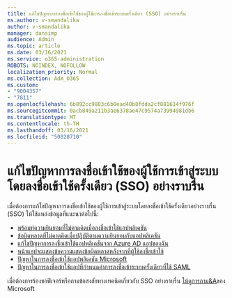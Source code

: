 ```yaml
---
title: แก้ไขปัญหาการลงชื่อเข้าใช้ของผู้ใช้การลงชื่อเข้าระบบครั้งเดียว (SSO) อย่างราบรื่น
ms.author: v-smandalika
author: v-smandalika
manager: dansimp
audience: Admin
ms.topic: article
ms.date: 03/16/2021
ms.service: o365-administration
ROBOTS: NOINDEX, NOFOLLOW
localization_priority: Normal
ms.collection: Adm_O365
ms.custom:
- "9004357"
- "7811"
ms.openlocfilehash: 6b892cc9803c6b0ead40b8fdda2cf881614f976f
ms.sourcegitcommit: 0acb849a211b3ae6378ae47c9574a73994981db6
ms.translationtype: MT
ms.contentlocale: th-TH
ms.lasthandoff: 03/16/2021
ms.locfileid: "50828710"
---
```

# <a name="troubleshoot-seamless-single-sign-on-sso-user-sign-in-issues"></a>แก้ไขปัญหาการลงชื่อเข้าใช้ของผู้ใช้การเข้าสู่ระบบโดยลงชื่อเข้าใช้ครั้งเดียว (SSO) อย่างราบรื่น

เมื่อต้องการแก้ไขปัญหาการลงชื่อเข้าใช้ของผู้ใช้การเข้าสู่ระบบโดยลงชื่อเข้าใช้ครั้งเดียวอย่างราบรื่น (SSO) ให้ใช้แหล่งข้อมูลที่แนะนาต่อไปนี้:

- [พร้อมท์ความยินยอมที่ไม่คาดคิดเมื่อลงชื่อเข้าใช้แอปพลิเคชัน](https://docs.microsoft.com/azure/active-directory/manage-apps/application-sign-in-unexpected-user-consent-prompt) 
- [ข้อผิดพลาดที่ไม่คาดคิดเมื่อปฏิบัติตามความยินยอมกับแอปพลิเคชัน](https://docs.microsoft.com/azure/active-directory/manage-apps/application-sign-in-unexpected-user-consent-error) 
- [แก้ไขปัญหาการลงชื่อเข้าใช้แอปพลิเคชันจาก Azure AD แอปของฉัน](https://docs.microsoft.com/azure/active-directory/manage-apps/application-sign-in-other-problem-access-panel) 
- [หน้าแอปจะแสดงข้อความแสดงข้อผิดพลาดหลังจากที่ผู้ใช้ลงชื่อเข้าใช้](https://docs.microsoft.com/azure/active-directory/manage-apps/application-sign-in-problem-application-error)
- [ปัญหาในการลงชื่อเข้าใช้แอปพลิเคชัน Microsoft](https://docs.microsoft.com/azure/active-directory/manage-apps/application-sign-in-problem-first-party-microsoft) 
- [ปัญหาในการลงชื่อเข้าใช้แอปที่กําหนดค่าการลงชื่อเข้าระบบครั้งเดียวที่ใช้ SAML](https://docs.microsoft.com/azure/active-directory/manage-apps/application-sign-in-problem-federated-sso-gallery)

เมื่อต้องการร้องขอฟีเจอร์หรือถามข้อสงสัยทางเทคนิคเกี่ยวกับ SSO อย่างราบรื่น [ให้ดูการถาม&A](https://docs.microsoft.com/answers/topics/azure-ad-single-sign-on.html)ของ Microsoft

